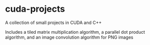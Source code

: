 # cuda-projects
A collection of small projects in CUDA and C++

Includes a tiled matrix multiplication algorithm, a parallel dot product algorithm, and an image convolution algorithm for PNG images
